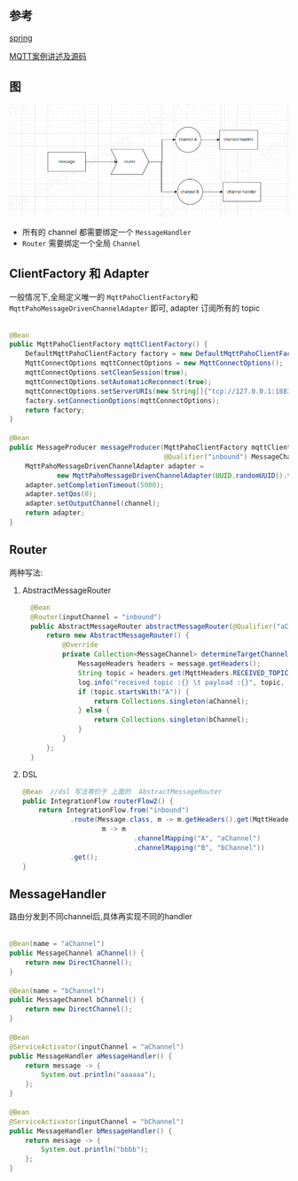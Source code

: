 ## 参考

[spring](https://docs.spring.io/spring-integration/reference/router/implementations.html)

[MQTT案例讲述及源码](https://juejin.cn/post/7276678098409979939#heading-5)

## 图

![img.png](dfgdfg.images/img.png)

- 所有的 channel 都需要绑定一个 `MessageHandler`
- `Router` 需要绑定一个全局 `Channel`

## ClientFactory 和 Adapter

一般情况下,全局定义唯一的 `MqttPahoClientFactory`和 `MqttPahoMessageDrivenChannelAdapter` 即可,
adapter 订阅所有的 topic

```java

@Bean
public MqttPahoClientFactory mqttClientFactory() {
    DefaultMqttPahoClientFactory factory = new DefaultMqttPahoClientFactory();
    MqttConnectOptions mqttConnectOptions = new MqttConnectOptions();
    mqttConnectOptions.setCleanSession(true);
    mqttConnectOptions.setAutomaticReconnect(true);
    mqttConnectOptions.setServerURIs(new String[]{"tcp://127.0.0.1:1883"});
    factory.setConnectionOptions(mqttConnectOptions);
    return factory;
}

@Bean
public MessageProducer messageProducer(MqttPahoClientFactory mqttClientFactory,
                                       @Qualifier("inbound") MessageChannel channel) {
    MqttPahoMessageDrivenChannelAdapter adapter =
            new MqttPahoMessageDrivenChannelAdapter(UUID.randomUUID().toString(), mqttClientFactory, "A/#", "B/#");
    adapter.setCompletionTimeout(5000);
    adapter.setQos(0);
    adapter.setOutputChannel(channel);
    return adapter;
}
```

## Router

两种写法:

1. AbstractMessageRouter
   ```java
     @Bean
     @Router(inputChannel = "inbound")
     public AbstractMessageRouter abstractMessageRouter(@Qualifier("aChannel") MessageChannel aChannel, @Qualifier("bChannel") MessageChannel bChannel) {
         return new AbstractMessageRouter() {
             @Override
             private Collection<MessageChannel> determineTargetChannels(Message<?> message) {
                 MessageHeaders headers = message.getHeaders();
                 String topic = headers.get(MqttHeaders.RECEIVED_TOPIC).toString();
                 log.info("received topic :{} \t payload :{}", topic, message.getPayload());
                 if (topic.startsWith("A")) {
                     return Collections.singleton(aChannel);
                 } else {
                     return Collections.singleton(bChannel);
                 }
             }
         };
     }
    ```
2. DSL
    ```java
   @Bean  //dsl 写法等价于 上面的  AbstractMessageRouter
    public IntegrationFlow routerFlow2() {
        return IntegrationFlow.from("inbound")
                .route(Message.class, m -> m.getHeaders().get(MqttHeaders.RECEIVED_TOPIC, String.class).split("/")[0],
                        m -> m
                                .channelMapping("A", "aChannel")
                                .channelMapping("B", "bChannel"))
                .get();
    }
   ````

## MessageHandler

路由分发到不同channel后,具体再实现不同的handler

```java

@Bean(name = "aChannel")
public MessageChannel aChannel() {
    return new DirectChannel();
}

@Bean(name = "bChannel")
public MessageChannel bChannel() {
    return new DirectChannel();
}

@Bean
@ServiceActivator(inputChannel = "aChannel")
public MessageHandler aMessageHandler() {
    return message -> {
        System.out.println("aaaaaa");
    };
}

@Bean
@ServiceActivator(inputChannel = "bChannel")
public MessageHandler bMessageHandler() {
    return message -> {
        System.out.println("bbbb");
    };
}
```
